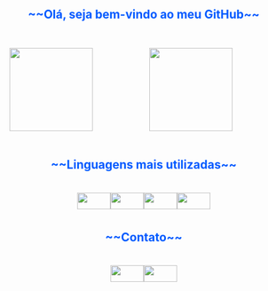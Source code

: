 <div style="text-align: center; color: #005aff; font-size: 1.5em; font-weight: bold;">
  <p>~~Olá, seja bem-vindo ao meu GitHub~~</p>
</div>

<br>

<div style="display: flex; justify-content: space-between;">
  <div style="width: 48%; border: none solid #ccc; padding: 10px;">
    <img height ="150em" src="https://github-readme-stats.vercel.app/api?username=github-elison&show_icons=true&theme=dracula")>
  
  </div>
  <div style="width: 48%; border: none solid #ccc; padding: 10px;">
    <img height ="150em" src="https://github-readme-stats.vercel.app/api/top-langs/?username=github-elison&layout=compact">
    
  </div>
</div>

<br>

<div style="text-align: center; color: #005aff; font-size: 1.5em; font-weight: bold;">
  <p>~~Linguagens mais utilizadas~~</p>
</div>
<br>

<div style="display: flex; justify-content: center;">
<img height=30cm src="https://cdn.jsdelivr.net/gh/devicons/devicon/icons/html5/html5-original.svg" align="center" heigth="50" width="60" />
<img height=30cm src="https://cdn.jsdelivr.net/gh/devicons/devicon/icons/css3/css3-original.svg" align="center" heigth="50" width="60" />
<img height=30cm src="https://cdn.jsdelivr.net/gh/devicons/devicon/icons/python/python-original.svg" align="center" heigth="50" width="60" />
<img height=30cm src="https://cdn.jsdelivr.net/gh/devicons/devicon/icons/javascript/javascript-original.svg" align="center" heigth="50" width="60" />
</div>

<br>

<div style="text-align: center; color: #005aff; font-size: 1.5em; font-weight: bold;">
  <p>~~Contato~~</p>
</div>
<br>

<div style="display: flex; justify-content: center;">
<a href="https://www.linkedin.com/in/elison-martins-981bb1216/">
<img height=30cm src="https://cdn.jsdelivr.net/gh/devicons/devicon/icons/linkedin/linkedin-original.svg" align="center" heigth="50" width="60"/>
<a href="https://www.behance.net/elisonsocialmedia">
<img height=30cm src="https://cdn.jsdelivr.net/gh/devicons/devicon/icons/behance/behance-original.svg" align="center" heigth="50" width="60"/>
</a></div>

